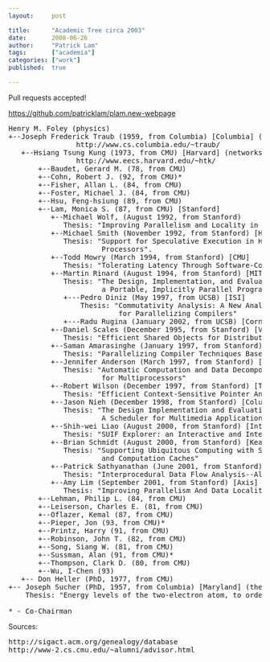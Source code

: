 ```yaml
---
layout:     post

title:      "Academic Tree circa 2003"
date:       2008-06-26
author:     "Patrick Lam"
tags:       ["academia"]
categories: ["work"]
published:  true

---
```


Pull requests accepted! 

https://github.com/patricklam/plam.new-webpage

<pre>
Henry M. Foley (physics)
+--Joseph Frederick Traub (1959, from Columbia) [Columbia] (quantum)
                http://www.cs.columbia.edu/~traub/
   +--Hsiang Tsung Kung (1973, from CMU) [Harvard] (networks)
                http://www.eecs.harvard.edu/~htk/
       +--Baudet, Gerard M. (78, from CMU)
       +--Cohn, Robert J. (92, from CMU)*
       +--Fisher, Allan L. (84, from CMU)
       +--Foster, Michael J. (84, from CMU)
       +--Hsu, Feng-hsiung (89, from CMU)
       +--Lam, Monica S. (87, from CMU) [Stanford]
          +--Michael Wolf, (August 1992, from Stanford)
             Thesis: "Improving Parallelism and Locality in Nested Loops".
          +--Michael Smith (November 1992, from Stanford) [Harvard]
             Thesis: "Support for Speculative Execution in High-Performance 
                      Processors".
          +--Todd Mowry (March 1994, from Stanford) [CMU]
             Thesis: "Tolerating Latency Through Software-Controlled Data Prefetching".
          +--Martin Rinard (August 1994, from Stanford) [MIT]
             Thesis: "The Design, Implementation, and Evaluation of Jade, 
                      a Portable, Implicitly Parallel Programming Language"
             +---Pedro Diniz (May 1997, from UCSB) [ISI]
                 Thesis: "Commutativity Analysis: A New Analysis Framework 
                          for Parallelizing Compilers"
             +---Radu Rugina (January 2002, from UCSB) [Cornell]
          +--Daniel Scales (December 1995, from Stanford) [VMWare]
             Thesis: "Efficient Shared Objects for Distributed Address Space Machines"
          +--Saman Amarasinghe (January 1997, from Stanford) [MIT]
             Thesis: "Parallelizing Compiler Techniques Based on Linear Inequalities"
          +--Jennifer Anderson (March 1997, from Stanford) [VMWare]
             Thesis: "Automatic Computation and Data Decomposition 
                      for Multiprocessors"
          +--Robert Wilson (December 1997, from Stanford) [Tensilica]
             Thesis: "Efficient Context-Sensitive Pointer Analysis for C Programs"
          +--Jason Nieh (December 1998, from Stanford) [Columbia]
             Thesis: "The Design Implementation and Evaluation of SMART: 
                      A Scheduler for Multimedia Applications"
          +--Shih-wei Liao (August 2000, from Stanford) [Intel Research]
             Thesis: "SUIF Explorer: an Interactive and Interprocedural Parallelizer"
          +--Brian Schmidt (August 2000, from Stanford) [Kealia]
             Thesis: "Supporting Ubiquitous Computing with Stateless Consoles 
                      and Computation Caches"
          +--Patrick Sathyanathan (June 2001, from Stanford) [HP]
             Thesis: "Interprocedural Data Flow Analysis--Alias Analysis"
          +--Amy Lim (September 2001, from Stanford) [Axis]
             Thesis: "Improving Parallelism And Data Locality With Affine Partitioning"
       +--Lehman, Philip L. (84, from CMU)
       +--Leiserson, Charles E. (81, from CMU)
       +--Oflazer, Kemal (87, from CMU)
       +--Pieper, Jon (93, from CMU)*
       +--Printz, Harry (91, from CMU)
       +--Robinson, John T. (82, from CMU)
       +--Song, Siang W. (81, from CMU)
       +--Sussman, Alan (91, from CMU)*
       +--Thompson, Clark D. (80, from CMU)
       +--Wu, I-Chen (93) 
   +-- Don Heller (PhD, 1977, from CMU)
+-- Joseph Sucher (PhD, 1957, from Columbia) [Maryland] (theoretical physics)
    Thesis: "Energy levels of the two-electron atom, to order <alpha>3 Rydberg."

* - Co-Chairman
</pre>

Sources:

<pre>
http://sigact.acm.org/genealogy/database
http://www-2.cs.cmu.edu/~alumni/advisor.html
</pre>

